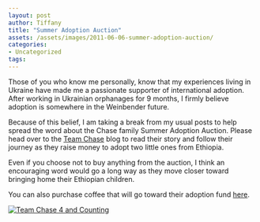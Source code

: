 ```yaml
---
layout: post
author: Tiffany
title: "Summer Adoption Auction"
assets: /assets/images/2011-06-06-summer-adoption-auction/
categories: 
- Uncategorized
tags: 
---
```


Those of you who know me personally, know that my experiences living in Ukraine have made me a passionate supporter of international adoption. After working in Ukrainian orphanages for 9 months, I firmly believe adoption is somewhere in the Weinbender future.

Because of this belief, I am taking a break from my usual posts to help spread the word about the Chase family Summer Adoption Auction. Please head over to the [Team Chase](http://teamchase4andcounting.blogspot.com/) blog to read their story and follow their journey as they raise money to adopt two little ones from Ethiopia.

Even if you choose not to buy anything from the auction, I think an encouraging word would go a long way as they move closer toward bringing home their Ethiopian children.

You can also purchase coffee that will go toward their adoption fund [here](http://www.justlovecoffee.com/TeamChase).

[![Team Chase 4 and Counting](jekyll_uploads/2011/06/blogbackground-2-1.jpg)](http://teamchase4andcounting.blogspot.com/2011/05/welcome-summer-adoption-auction.html)